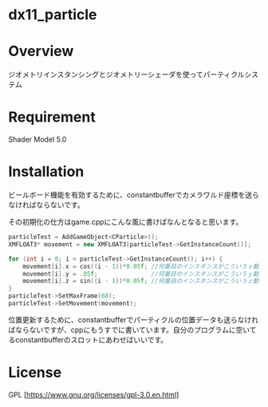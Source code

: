 # dx11_particle

# Overview
ジオメトリインスタンシングとジオメトリーシェーダを使ってパーティクルシステム
# Requirement
Shader Model 5.0
# Installation
ビールボード機能を有効するために、constantbufferでカメラワルド座標を送らなければならないです。

その初期化の仕方はgame.cppにこんな風に書けばなんとなると思います。
```c++
particleTest = AddGameObject<CParticle>();
XMFLOAT3* movement = new XMFLOAT3[particleTest->GetInstanceCount()];

for (int i = 0; i < particleTest->GetInstanceCount(); i++) {
	movement[i].x = cos((i - 1))*0.05f; //何番目のインスタンスがこういうｘ動きする
	movement[i].y = .05f;               //何番目のインスタンスがこういうｙ動きする
	movement[i].z = sin((i - 1))*0.05f; //何番目のインスタンスがこういうｚ動きする
}
particleTest->SetMaxFrame(60);
particleTest->SetMovement(movement);
```

位置更新するために、constantbufferでパーティクルの位置データも送らなければならないですが、cppにもうすでに書いています。自分のプログラムに空いてるconstantbufferのスロットにあわせばいいです。

# License
GPL [https://www.gnu.org/licenses/gpl-3.0.en.html]
